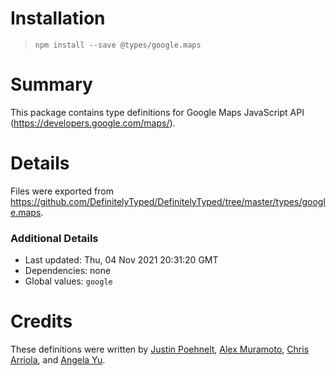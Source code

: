 # Installation
> `npm install --save @types/google.maps`

# Summary
This package contains type definitions for Google Maps JavaScript API (https://developers.google.com/maps/).

# Details
Files were exported from https://github.com/DefinitelyTyped/DefinitelyTyped/tree/master/types/google.maps.

### Additional Details
 * Last updated: Thu, 04 Nov 2021 20:31:20 GMT
 * Dependencies: none
 * Global values: `google`

# Credits
These definitions were written by [Justin Poehnelt](https://github.com/jpoehnelt), [Alex Muramoto](https://github.com/amuramoto), [Chris Arriola](https://github.com/arriolac), and [Angela Yu](https://github.com/wangela).
